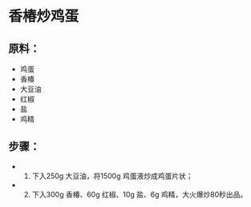 # 香椿炒鸡蛋

## 原料：

- 鸡蛋
- 香椿
- 大豆油
- 红椒
- 盐
- 鸡精

## 步骤：

- 1. 下入250g 大豆油，将1500g 鸡蛋液炒成鸡蛋片状；
- 2. 下入300g 香椿、60g 红椒、10g 盐、6g 鸡精，大火爆炒80秒出品。